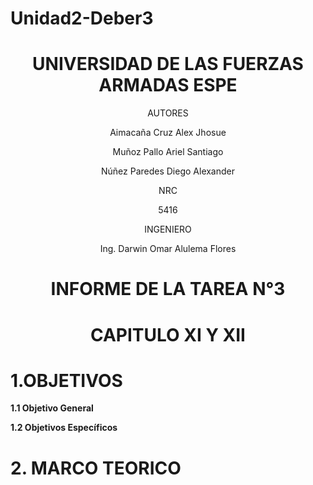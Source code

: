 # Unidad2-Deber3

<div align="center">

# UNIVERSIDAD DE LAS FUERZAS ARMADAS ESPE

AUTORES

Aimacaña Cruz Alex Jhosue

Muñoz Pallo Ariel Santiago

Núñez Paredes Diego Alexander

NRC
  
5416

INGENIERO

Ing. Darwin Omar Alulema Flores

# INFORME DE LA TAREA N°3

# CAPITULO XI Y XII 
  
</div>

# 1.OBJETIVOS

**1.1 Objetivo General**


**1.2 Objetivos Específicos**


# 2. MARCO TEORICO
